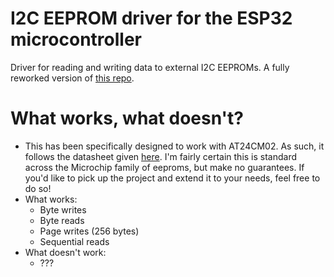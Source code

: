 # I2C EEPROM driver for the ESP32 microcontroller
Driver for reading and writing data to external I2C EEPROMs. A fully reworked version of [this repo](https://github.com/zacharyvincze/esp32-i2c-eeprom).

# What works, what doesn't?
- This has been specifically designed to work with AT24CM02. As such, it follows the datasheet given [here](https://ww1.microchip.com/downloads/en/DeviceDoc/AT24CM02-I2C-Compatible-Two-Wire-Serial-EEPROM-2-Mbit-262,144x8-20006197C.pdf1). 
I'm fairly certain this is standard across the Microchip family of eeproms, but make no guarantees. If you'd like to 
pick up the project and extend it to your needs, feel free to do so!
- What works:
  - Byte writes
  - Byte reads
  - Page writes (256 bytes)
  - Sequential reads
- What doesn't work:
  - ???

